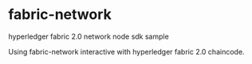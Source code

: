 # fabric-network
hyperledger fabric 2.0 network node sdk sample

Using fabric-network interactive with hyperledger fabric 2.0 chaincode.

